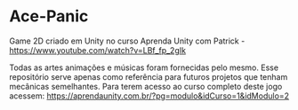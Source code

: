 # Ace-Panic
Game 2D criado em Unity no curso Aprenda Unity com Patrick - https://www.youtube.com/watch?v=LBf_fp_2gIk

Todas as artes animações e músicas foram fornecidas pelo mesmo.
Esse repositório serve apenas como referência para futuros projetos que tenham mecânicas semelhantes.
Para terem acesso ao curso completo deste jogo acessem: https://aprendaunity.com.br/?pg=modulo&idCurso=1&idModulo=2

